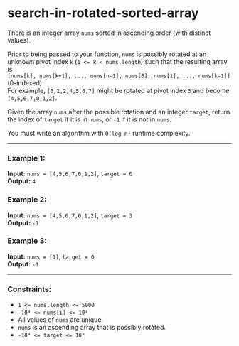 # search-in-rotated-sorted-array

There is an integer array `nums` sorted in ascending order (with distinct values).

Prior to being passed to your function, `nums` is possibly rotated at an unknown pivot index `k` (`1 <= k < nums.length`) such that the resulting array is  
`[nums[k], nums[k+1], ..., nums[n-1], nums[0], nums[1], ..., nums[k-1]]` (0-indexed).  
For example, `[0,1,2,4,5,6,7]` might be rotated at pivot index `3` and become `[4,5,6,7,0,1,2]`.

Given the array `nums` after the possible rotation and an integer `target`, return the index of `target` if it is in `nums`, or `-1` if it is not in `nums`.

You must write an algorithm with `O(log n)` runtime complexity.

---

### Example 1:
**Input:** `nums = [4,5,6,7,0,1,2]`, `target = 0`  
**Output:** `4`

### Example 2:
**Input:** `nums = [4,5,6,7,0,1,2]`, `target = 3`  
**Output:** `-1`

### Example 3:
**Input:** `nums = [1]`, `target = 0`  
**Output:** `-1`

---

### Constraints:
- `1 <= nums.length <= 5000`  
- `-10⁴ <= nums[i] <= 10⁴`  
- All values of `nums` are unique.  
- `nums` is an ascending array that is possibly rotated.  
- `-10⁴ <= target <= 10⁴`